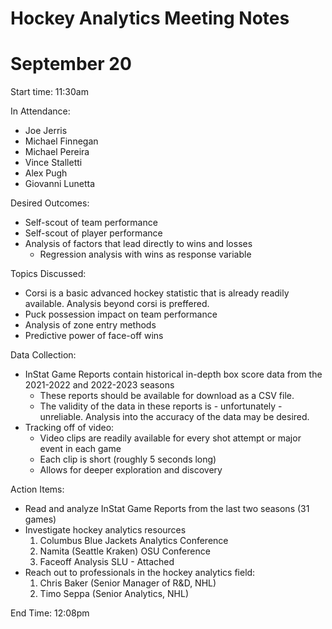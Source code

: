 # Hockey Analytics Meeting Notes
# September 20

Start time: 11:30am

In Attendance:
* Joe Jerris
* Michael Finnegan
* Michael Pereira
* Vince Stalletti
* Alex Pugh
* Giovanni Lunetta

Desired Outcomes:
* Self-scout of team performance
* Self-scout of player performance
* Analysis of factors that lead directly to wins and losses
  * Regression analysis with wins as response variable

Topics Discussed:
* Corsi is a basic advanced hockey statistic that is already readily available. Analysis beyond corsi is preffered.
* Puck possession impact on team performance
* Analysis of zone entry methods
* Predictive power of face-off wins

Data Collection:
* InStat Game Reports contain historical in-depth box score data from the 2021-2022 and 2022-2023 seasons
  * These reports should be available for download as a CSV file.
  * The validity of the data in these reports is - unfortunately - unreliable. Analysis into the accuracy of the data may be desired.
* Tracking off of video:
  * Video clips are readily available for every shot attempt or major event in each game
  * Each clip is short (roughly 5 seconds long)
  * Allows for deeper exploration and discovery

Action Items:
* Read and analyze InStat Game Reports from the last two seasons (31 games)
* Investigate hockey analytics resources
  1. Columbus Blue Jackets Analytics Conference
  2. Namita (Seattle Kraken) OSU Conference
  3. Faceoff Analysis SLU - Attached 
* Reach out to professionals in the hockey analytics field:
  1. Chris Baker (Senior Manager of R&D, NHL)
  2. Timo Seppa (Senior Analytics, NHL)

End Time: 12:08pm